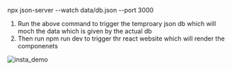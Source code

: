 npx json-server --watch data/db.json --port 3000

1) Run the above command to trigger the temproary json db which will moch the data which is given by the actual db
2) Then run npm run dev to trigger thr react website which will render the componenets


![insta_demo](https://github.com/user-attachments/assets/d2f9fb53-e309-46e3-aad7-673d4df30f0e)
